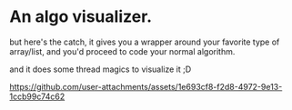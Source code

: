 # An algo visualizer.
but here's the catch, it gives you a wrapper around your favorite type of array/list, and you'd proceed to code your normal algorithm.

and it does some thread magics to visualize it ;D



https://github.com/user-attachments/assets/1e693cf8-f2d8-4972-9e13-1ccb99c74c62

